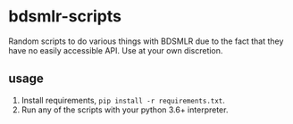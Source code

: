 # bdsmlr-scripts

Random scripts to do various things with BDSMLR due to the fact that they have no easily accessible API. Use at your own discretion.

## usage

1. Install requirements, `pip install -r requirements.txt`.
2. Run any of the scripts with your python 3.6+ interpreter.
